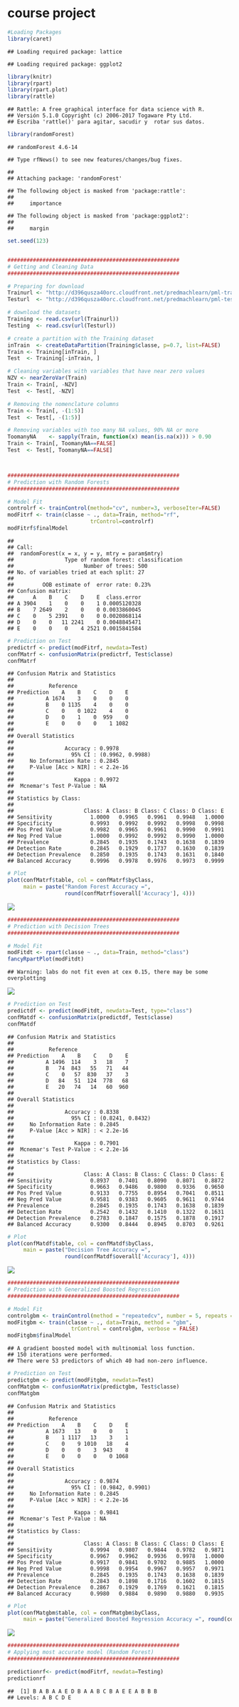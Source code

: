 course project
================

``` r
#Loading Packages
library(caret)
```

    ## Loading required package: lattice

    ## Loading required package: ggplot2

``` r
library(knitr)
library(rpart)
library(rpart.plot)
library(rattle)
```

    ## Rattle: A free graphical interface for data science with R.
    ## Versión 5.1.0 Copyright (c) 2006-2017 Togaware Pty Ltd.
    ## Escriba 'rattle()' para agitar, sacudir y  rotar sus datos.

``` r
library(randomForest)
```

    ## randomForest 4.6-14

    ## Type rfNews() to see new features/changes/bug fixes.

    ## 
    ## Attaching package: 'randomForest'

    ## The following object is masked from 'package:rattle':
    ## 
    ##     importance

    ## The following object is masked from 'package:ggplot2':
    ## 
    ##     margin

``` r
set.seed(123)


######################################################
# Getting and Cleaning Data
######################################################

# Preparing for download
Trainurl <- "http://d396qusza40orc.cloudfront.net/predmachlearn/pml-training.csv"
Testurl  <- "http://d396qusza40orc.cloudfront.net/predmachlearn/pml-testing.csv"

# download the datasets
Training <- read.csv(url(Trainurl))
Testing  <- read.csv(url(Testurl))

# create a partition with the Training dataset 
inTrain  <- createDataPartition(Training$classe, p=0.7, list=FALSE)
Train <- Training[inTrain, ]
Test  <- Training[-inTrain, ]

# Cleaning variables with variables that have near zero values
NZV <- nearZeroVar(Train)
Train <- Train[, -NZV]
Test  <- Test[, -NZV]

# Removing the nomenclature columns
Train <- Train[, -(1:5)]
Test  <- Test[, -(1:5)]

# Removing variables with too many NA values, 90% NA or more
ToomanyNA    <- sapply(Train, function(x) mean(is.na(x))) > 0.90
Train <- Train[, ToomanyNA==FALSE]
Test  <- Test[, ToomanyNA==FALSE]



######################################################
# Prediction with Random Forests
######################################################

# Model Fit
controlrf <- trainControl(method="cv", number=3, verboseIter=FALSE)
modFitrf <- train(classe ~ ., data=Train, method="rf",
                          trControl=controlrf)
modFitrf$finalModel
```

    ## 
    ## Call:
    ##  randomForest(x = x, y = y, mtry = param$mtry) 
    ##                Type of random forest: classification
    ##                      Number of trees: 500
    ## No. of variables tried at each split: 27
    ## 
    ##         OOB estimate of  error rate: 0.23%
    ## Confusion matrix:
    ##      A    B    C    D    E  class.error
    ## A 3904    1    0    0    1 0.0005120328
    ## B    7 2649    2    0    0 0.0033860045
    ## C    0    5 2391    0    0 0.0020868114
    ## D    0    0   11 2241    0 0.0048845471
    ## E    0    0    0    4 2521 0.0015841584

``` r
# Prediction on Test
predictrf <- predict(modFitrf, newdata=Test)
confMatrf <- confusionMatrix(predictrf, Test$classe)
confMatrf
```

    ## Confusion Matrix and Statistics
    ## 
    ##           Reference
    ## Prediction    A    B    C    D    E
    ##          A 1674    3    0    0    0
    ##          B    0 1135    4    0    0
    ##          C    0    0 1022    4    0
    ##          D    0    1    0  959    0
    ##          E    0    0    0    1 1082
    ## 
    ## Overall Statistics
    ##                                           
    ##                Accuracy : 0.9978          
    ##                  95% CI : (0.9962, 0.9988)
    ##     No Information Rate : 0.2845          
    ##     P-Value [Acc > NIR] : < 2.2e-16       
    ##                                           
    ##                   Kappa : 0.9972          
    ##  Mcnemar's Test P-Value : NA              
    ## 
    ## Statistics by Class:
    ## 
    ##                      Class: A Class: B Class: C Class: D Class: E
    ## Sensitivity            1.0000   0.9965   0.9961   0.9948   1.0000
    ## Specificity            0.9993   0.9992   0.9992   0.9998   0.9998
    ## Pos Pred Value         0.9982   0.9965   0.9961   0.9990   0.9991
    ## Neg Pred Value         1.0000   0.9992   0.9992   0.9990   1.0000
    ## Prevalence             0.2845   0.1935   0.1743   0.1638   0.1839
    ## Detection Rate         0.2845   0.1929   0.1737   0.1630   0.1839
    ## Detection Prevalence   0.2850   0.1935   0.1743   0.1631   0.1840
    ## Balanced Accuracy      0.9996   0.9978   0.9976   0.9973   0.9999

``` r
# Plot
plot(confMatrf$table, col = confMatrf$byClass, 
     main = paste("Random Forest Accuracy =",
                  round(confMatrf$overall['Accuracy'], 4)))
```

![](course_project_md_files/figure-markdown_github/cars-1.png)

``` r
######################################################
# Prediction with Decision Trees
######################################################

# Model Fit
modFitdt <- rpart(classe ~ ., data=Train, method="class")
fancyRpartPlot(modFitdt)
```

    ## Warning: labs do not fit even at cex 0.15, there may be some overplotting

![](course_project_md_files/figure-markdown_github/cars-2.png)

``` r
# Prediction on Test
predictdf <- predict(modFitdt, newdata=Test, type="class")
confMatdf <- confusionMatrix(predictdf, Test$classe)
confMatdf
```

    ## Confusion Matrix and Statistics
    ## 
    ##           Reference
    ## Prediction    A    B    C    D    E
    ##          A 1496  114    3   18    7
    ##          B   74  843   55   71   44
    ##          C    0   57  830   37    3
    ##          D   84   51  124  778   68
    ##          E   20   74   14   60  960
    ## 
    ## Overall Statistics
    ##                                           
    ##                Accuracy : 0.8338          
    ##                  95% CI : (0.8241, 0.8432)
    ##     No Information Rate : 0.2845          
    ##     P-Value [Acc > NIR] : < 2.2e-16       
    ##                                           
    ##                   Kappa : 0.7901          
    ##  Mcnemar's Test P-Value : < 2.2e-16       
    ## 
    ## Statistics by Class:
    ## 
    ##                      Class: A Class: B Class: C Class: D Class: E
    ## Sensitivity            0.8937   0.7401   0.8090   0.8071   0.8872
    ## Specificity            0.9663   0.9486   0.9800   0.9336   0.9650
    ## Pos Pred Value         0.9133   0.7755   0.8954   0.7041   0.8511
    ## Neg Pred Value         0.9581   0.9383   0.9605   0.9611   0.9744
    ## Prevalence             0.2845   0.1935   0.1743   0.1638   0.1839
    ## Detection Rate         0.2542   0.1432   0.1410   0.1322   0.1631
    ## Detection Prevalence   0.2783   0.1847   0.1575   0.1878   0.1917
    ## Balanced Accuracy      0.9300   0.8444   0.8945   0.8703   0.9261

``` r
# Plot
plot(confMatdf$table, col = confMatdf$byClass, 
     main = paste("Decision Tree Accuracy =",
                  round(confMatdf$overall['Accuracy'], 4)))
```

![](course_project_md_files/figure-markdown_github/cars-3.png)

``` r
######################################################
# Prediction with Generalized Boosted Regression
######################################################

# Model Fit
controlgbm <- trainControl(method = "repeatedcv", number = 5, repeats = 1)
modFitgbm <- train(classe ~ ., data=Train, method = "gbm",
                    trControl = controlgbm, verbose = FALSE)
modFitgbm$finalModel
```

    ## A gradient boosted model with multinomial loss function.
    ## 150 iterations were performed.
    ## There were 53 predictors of which 40 had non-zero influence.

``` r
# Prediction on Test
predictgbm <- predict(modFitgbm, newdata=Test)
confMatgbm <- confusionMatrix(predictgbm, Test$classe)
confMatgbm
```

    ## Confusion Matrix and Statistics
    ## 
    ##           Reference
    ## Prediction    A    B    C    D    E
    ##          A 1673   13    0    0    1
    ##          B    1 1117   13    3    1
    ##          C    0    9 1010   18    4
    ##          D    0    0    3  943    8
    ##          E    0    0    0    0 1068
    ## 
    ## Overall Statistics
    ##                                           
    ##                Accuracy : 0.9874          
    ##                  95% CI : (0.9842, 0.9901)
    ##     No Information Rate : 0.2845          
    ##     P-Value [Acc > NIR] : < 2.2e-16       
    ##                                           
    ##                   Kappa : 0.9841          
    ##  Mcnemar's Test P-Value : NA              
    ## 
    ## Statistics by Class:
    ## 
    ##                      Class: A Class: B Class: C Class: D Class: E
    ## Sensitivity            0.9994   0.9807   0.9844   0.9782   0.9871
    ## Specificity            0.9967   0.9962   0.9936   0.9978   1.0000
    ## Pos Pred Value         0.9917   0.9841   0.9702   0.9885   1.0000
    ## Neg Pred Value         0.9998   0.9954   0.9967   0.9957   0.9971
    ## Prevalence             0.2845   0.1935   0.1743   0.1638   0.1839
    ## Detection Rate         0.2843   0.1898   0.1716   0.1602   0.1815
    ## Detection Prevalence   0.2867   0.1929   0.1769   0.1621   0.1815
    ## Balanced Accuracy      0.9980   0.9884   0.9890   0.9880   0.9935

``` r
# Plot
plot(confMatgbm$table, col = confMatgbm$byClass, 
     main = paste("Generalized Boosted Regression Accuracy =", round(confMatgbm$overall['Accuracy'], 4)))
```

![](course_project_md_files/figure-markdown_github/cars-4.png)

``` r
######################################################
# Applying most accurate model (Random Forest)
######################################################

predictionrf<- predict(modFitrf, newdata=Testing)
predictionrf
```

    ##  [1] B A B A A E D B A A B C B A E E A B B B
    ## Levels: A B C D E
